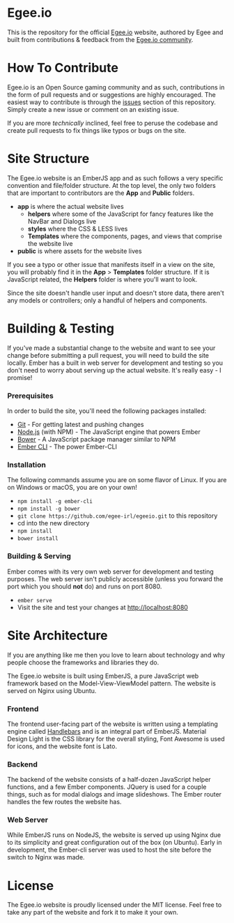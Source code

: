 # Egee.io
This is the repository for the official [Egee.io](egee.io) website, authored by Egee and built from contributions & feedback from the [Egee.io community](https://discord.gg/tVyBHAU).

# How To Contribute
Egee.io is an Open Source gaming community and as such, contributions in the form of pull requests and or suggestions are highly encouraged. The easiest way to contribute is through the [issues](https://github.com/egee-irl/egeeio/issues) section of this repository. Simply create a new issue or comment on an existing issue. 

If you are more _technically_ inclined, feel free to peruse the codebase and create pull requests to fix things like typos or bugs on the site.

# Site Structure
The Egee.io website is an EmberJS app and as such follows a very specific convention and file/folder structure. At the top level, the only two folders that are important to contributors are the **App** and **Public** folders.

* **app** is where the actual website lives
  * **helpers** where some of the JavaScript for fancy features like the NavBar and Dialogs live
  * **styles** where the CSS & LESS lives
  * **Templates** where the components, pages, and views that comprise the website live
* **public** is where assets for the website lives

If you see a typo or other issue that manifests itself in a view on the site, you will probably find it in the **App** > **Templates** folder structure. If it is JavaScript related, the **Helpers** folder is where you'll want to look.

Since the site doesn't handle user input and doesn't store data, there aren't any models or controllers; only a handful of helpers and components.

# Building & Testing
If you've made a substantial change to the website and want to see your change before submitting a pull request, you will need to build the site locally. Ember has a built in web server for development and testing so you don't need to worry about serving up the actual website. It's really easy - I promise!

### Prerequisites
In order to build the site, you'll need the following packages installed:

* [Git](http://git-scm.com/) - For getting latest and pushing changes
* [Node.js](http://nodejs.org/) (with NPM) - The JavaScript engine that powers Ember
* [Bower](http://bower.io/) - A JavaScript package manager similar to NPM
* [Ember CLI](http://ember-cli.com/) - The power Ember-CLI

### Installation
The following commands assume you are on some flavor of Linux. If you are on Windows or macOS, you are on your own!

* `npm install -g ember-cli`
* `npm install -g bower`
* `git clone https://github.com/egee-irl/egeeio.git` to this repository
*  cd into the new directory
* `npm install`
* `bower install`

### Building & Serving
Ember comes with its very own web server for development and testing purposes. The web server isn't publicly accessible (unless you forward the port which you should **not** do) and runs on port 8080.

* `ember serve`
* Visit the site and test your changes at [http://localhost:8080](http://localhost:8080)

# Site Architecture
If you are anything like me then you love to learn about technology and why people choose the frameworks and libraries they do.

The Egee.io website is built using EmberJS, a pure JavaScript web framework based on the Model-View-ViewModel pattern. The website is served on Nginx using Ubuntu.

### Frontend
The frontend user-facing part of the website is written using a templating engine called [Handlebars](https://guides.emberjs.com/v2.8.0/templates/handlebars-basics/) and is an integral part of EmberJS. Material Design Light is the CSS library for the overall styling, Font Awesome is used for icons, and the website font is Lato.

### Backend
The backend of the website consists of a half-dozen JavaScript helper functions, and a few Ember components. JQuery is used for a couple things, such as for modal dialogs and image slideshows. The Ember router handles the few routes the website has.

### Web Server
While EmberJS runs on NodeJS, the website is served up using Nginx due to its simplicity and great configuration out of the box (on Ubuntu). Early in development, the Ember-cli server was used to host the site before the switch to Nginx was made.

# License
The Egee.io website is proudly licensed under the MIT license. Feel free to take any part of the website and fork it to make it your own. 
